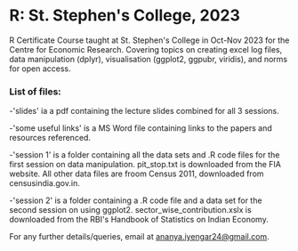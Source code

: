 # R: St. Stephen's College, 2023
R Certificate Course taught at St. Stephen's College in Oct-Nov 2023 for the Centre for Economic Research. Covering topics on creating excel log files, data manipulation (dplyr), visualisation (ggplot2, ggpubr, viridis), and norms for open access. 

### List of files: 

-'slides' ia a pdf containing the lecture slides combined for all 3 sessions.

-'some useful links' is a MS Word file containing links to the papers and resources referenced.

-'session 1' is a folder containing all the data sets and .R code files for the first session on data manipulation. pit_stop.txt is downloaded from the FIA website. All other data files are froom Census 2011, downloaded from censusindia.gov.in.

-'session 2' is a folder containing a .R code file and a data set for the second session on using ggplot2. sector_wise_contribution.xslx is downloaded from the RBI's Handbook of Statistics on Indian Economy. 

For any further details/queries, email at ananya.iyengar24@gmail.com.  
